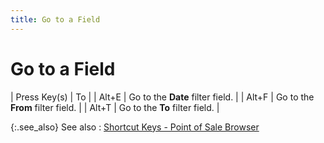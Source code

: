 ```yaml
---
title: Go to a Field
---
```


# Go to a Field


| Press Key(s) | To |
| Alt+E | Go to the **Date**  filter field. |
| Alt+F | Go to the **From**  filter field. |
| Alt+T | Go to the **To**  filter field. |



{:.see_also}
See also
: [Shortcut  Keys - Point of Sale Browser]({{site.pos_baseurl}}/ui/short-cut-keys/browser/short-cut-keys/short_cut_keys_point_of_sale_browser.html)
